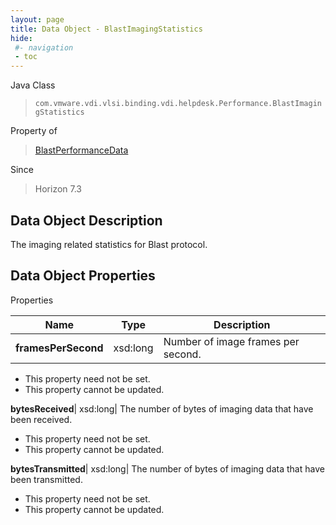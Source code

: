 ```yaml
---
layout: page
title: Data Object - BlastImagingStatistics
hide:
 #- navigation
 - toc
---
```






Java Class  
> `com.vmware.vdi.vlsi.binding.vdi.helpdesk.Performance.BlastImagingStatistics`

Property of  
> [BlastPerformanceData](vdi.helpdesk.Performance.BlastPerformanceData.md#field_detail)

Since  
> Horizon 7.3


## Data Object Description 

The imaging related statistics for Blast protocol. 

## Data Object Properties

Properties

Name |  Type |  Description   
---|---|---  
**framesPerSecond**|  xsd:long|  Number of image frames per second.   


* This property need not be set.
* This property cannot be updated.

  
**bytesReceived**|  xsd:long|  The number of bytes of imaging data that have been received.   


* This property need not be set.
* This property cannot be updated.

  
**bytesTransmitted**|  xsd:long|  The number of bytes of imaging data that have been transmitted.   


* This property need not be set.
* This property cannot be updated.

  
  
  
  
  
  
